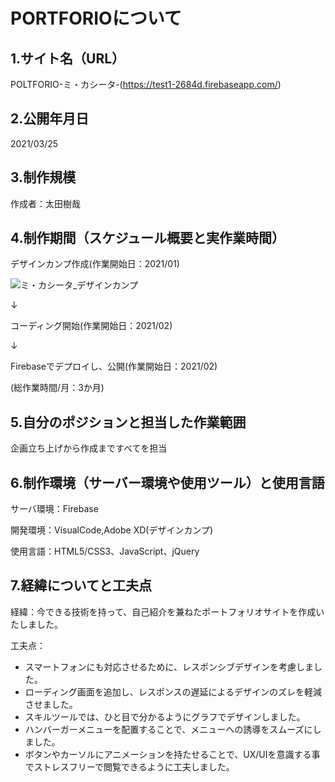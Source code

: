 # PORTFORIOについて

## **1.サイト名（URL）**

POLTFORIO-ミ・カシータ-(https://test1-2684d.firebaseapp.com/)


## **2.公開年月日**

2021/03/25


## **3.制作規模**

作成者：太田樹哉


## **4.制作期間（スケジュール概要と実作業時間）**

デザインカンプ作成(作業開始日：2021/01)

![ミ・カシータ_デザインカンプ](https://user-images.githubusercontent.com/67403243/117115113-9e3fa380-adc7-11eb-9ecc-ca3077223739.JPG)

↓

コーディング開始(作業開始日：2021/02)

↓

Firebaseでデプロイし、公開(作業開始日：2021/02)

(総作業時間/月：3か月)


## **5.自分のポジションと担当した作業範囲**

企画立ち上げから作成まですべてを担当

## **6.制作環境（サーバー環境や使用ツール）と使用言語**

サーバ環境：Firebase

開発環境：VisualCode,Adobe XD(デザインカンプ)

使用言語：HTML5/CSS3、JavaScript、jQuery


## **7.経緯についてと工夫点**

経緯：今できる技術を持って、自己紹介を兼ねたポートフォリオサイトを作成いたしました。

工夫点：
* スマートフォンにも対応させるために、レスポンシブデザインを考慮しました。
* ローディング画面を追加し、レスポンスの遅延によるデザインのズレを軽減させました。
* スキルツールでは、ひと目で分かるようにグラフでデザインしました。
* ハンバーガーメニューを配置することで、メニューへの誘導をスムーズにしました。
* ボタンやカーソルにアニメーションを持たせることで、UX/UIを意識する事でストレスフリーで閲覧できるように工夫しました。
